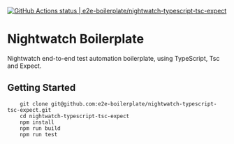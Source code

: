 [![GitHub Actions status | e2e-boilerplate/nightwatch-typescript-tsc-expect](https://github.com/e2e-boilerplate/nightwatch-typescript-tsc-expect/workflows/nightwatch-typescript-tsc-expect/badge.svg)](https://github.com/e2e-boilerplate/nightwatch-typescript-tsc-expect/actions?workflow=nightwatch-typescript-tsc-expect)

# Nightwatch Boilerplate

Nightwatch end-to-end test automation boilerplate, using TypeScript, Tsc and Expect.

## Getting Started

    	git clone git@github.com:e2e-boilerplate/nightwatch-typescript-tsc-expect.git
    	cd nightwatch-typescript-tsc-expect
    	npm install
    	npm run build
    	npm run test

